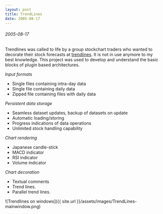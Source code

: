 ```yaml
---
layout: post
title: TrendLines
date: 2005-08-17
---
```


###### 2005-08-17

Trendlines was called to life by a group stockchart traders who wanted to
decorate their stock forecasts at [trendlines](https://www.facebook.com/trendlines/).
It is not in use anymore to my best knowledge. This project was used to
develop and understand the basic blocks of plugin based architectures.

*Input formats*
* Single files containing intra-day data
* Single file containing daily data
* Zipped file containing files with daily data

*Persistent data storage*
* Seamless dataset updates, backup of datasets on update
* Automatic loading/storing
* Progress indications of data operations
* Unlimited stock handling capability

*Chart rendering*
* Japanese candle-stick
* MACD indicator
* RSI indicator
* Volume indicator

*Chart decoration*
* Textual comments
* Trend lines.
* Parallel trend lines.

![Trendlines on windows]({{ site.url }}/assets/images/TrendLines-mainwindow.png)

